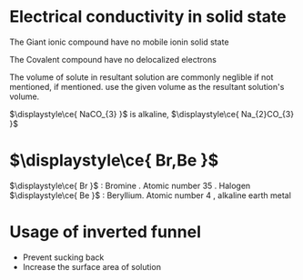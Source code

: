 # Electrical conductivity in solid state

The Giant ionic compound have no mobile ionin solid state

The Covalent compound have no delocalized electrons

The volume of solute in resultant solution are commonly neglible if not mentioned, if mentioned. use the given volume as the resultant solution's volume.

$\displaystyle\ce{ NaCO_{3} }$ is alkaline, $\displaystyle\ce{ Na_{2}CO_{3} }$ 


# $\displaystyle\ce{ Br,Be }$
$\displaystyle\ce{ Br }$ : Bromine . Atomic number 35 . Halogen
$\displaystyle\ce{ Be }$ : Beryllium. Atomic number 4 , alkaline earth metal



# Usage of inverted funnel
- Prevent sucking back
- Increase the surface area of solution
